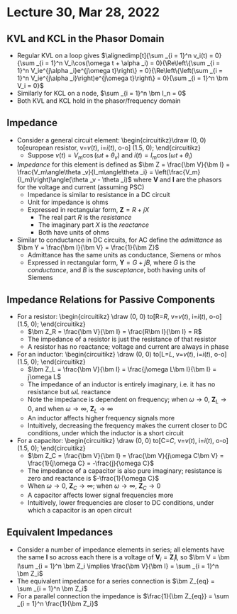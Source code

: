 # Lecture 30, Mar 28, 2022

## KVL and KCL in the Phasor Domain

* Regular KVL on a loop gives $\alignedimp[t]{\sum _{i = 1}^n v_i(t) = 0}{\sum _{i = 1}^n V_i\cos(\omega t + \alpha _i) = 0}{\Re\left\{\sum _{i = 1}^n V_ie^{j\alpha _i}e^{j\omega t}\right\} = 0}{\Re\left\{\left(\sum _{i = 1}^n V_ie^{j\alpha _i}\right)e^{j\omega t}\right\} = 0}{\sum _{i = 1}^n \bm V_i = 0}$
* Similarly for KCL on a node, $\sum _{i = 1}^n \bm I_n = 0$
* Both KVL and KCL hold in the phasor/frequency domain

## Impedance

* Consider a general circuit element: \begin{circuitikz}\draw (0, 0) to[european resistor, v=$v(t)$, i=$i(t)$, o-o] (1.5, 0); \end{circuitikz}
	* Suppose $v(t) = V_m\cos(\omega t + \theta _v)$ and $i(t) = I_m\cos(\omega t + \theta _i)$
* *Impedance* for this element is defined as $\bm Z = \frac{\bm V}{\bm I} = \frac{V_m\angle\theta _v}{I_m\angle\theta _i} = \left(\frac{V_m}{I_m}\right)\angle(\theta _v - \theta _i)$ where $\bm V$ and $\bm I$ are the phasors for the voltage and current (assuming PSC)
	* Impedance is similar to resistance in a DC circuit
	* Unit for impedance is ohms
	* Expressed in rectangular form, $\bm Z = R + jX$
		* The real part $R$ is the *resistance*
		* The imaginary part $X$ is the *reactance*
		* Both have units of ohms
* Similar to conductance in DC circuits, for AC define the *admittance* as $\bm Y = \frac{\bm I}{\bm V} = \frac{1}{\bm Z}$
	* Admittance has the same units as conductance, Siemens or mhos
	* Expressed in rectangular form, $\bm Y = G + jB$, where $G$ is the *conductance*, and $B$ is the *susceptance*, both having units of Siemens

## Impedance Relations for Passive Components

* For a resistor: \begin{circuitikz} \draw (0, 0) to[R=$R$, v=$v(t)$, i=$i(t)$, o-o] (1.5, 0); \end{circuitikz}
	* $\bm Z_R = \frac{\bm V}{\bm I} = \frac{R\bm I}{\bm I} = R$
	* The impedance of a resistor is just the resistance of that resistor
	* A resistor has no reactance; voltage and current are always in phase
* For an inductor: \begin{circuitikz} \draw (0, 0) to[L=$L$, v=$v(t)$, i=$i(t)$, o-o] (1.5, 0); \end{circuitikz}
	* $\bm Z_L = \frac{\bm V}{\bm I} = \frac{j\omega L\bm I}{\bm I} = j\omega L$
	* The impedance of an inductor is entirely imaginary, i.e. it has no resistance but $\omega L$ reactance
	* Note the impedance is dependent on frequency; when $\omega \to 0$, $\bm Z_L \to 0$, and when $\omega \to \infty$, $\bm Z_L \to \infty$
	* An inductor affects higher frequency signals more
	* Intuitively, decreasing the frequency makes the current closer to DC conditions, under which the inductor is a short circuit
* For a capacitor: \begin{circuitikz} \draw (0, 0) to[C=$C$, v=$v(t)$, i=$i(t)$, o-o] (1.5, 0); \end{circuitikz}
	* $\bm Z_C = \frac{\bm V}{\bm I} = \frac{\bm V}{j\omega C\bm V} = \frac{1}{j\omega C} = -\frac{j}{\omega C}$
	* The impedance of a capacitor is also pure imaginary; resistance is zero and reactance is $-\frac{1}{\omega C}$
	* When $\omega \to 0$, $\bm Z_C \to \infty$; when $\omega \to \infty$, $\bm Z_C \to 0$
	* A capacitor affects lower signal frequencies more
	* Intuitively, lower frequencies are closer to DC conditions, under which a capacitor is an open circuit

## Equivalent Impedances

* Consider a number of impedance elements in series; all elements have the same $\bm I$ so across each there is a voltage of $\bm V_i = \bm Z_i\bm I$, so $\bm V = \bm I\sum _{i = 1}^n \bm Z_i \implies \frac{\bm V}{\bm I} = \sum _{i = 1}^n \bm Z_i$
* The equivalent impedance for a series connection is $\bm Z_{eq} = \sum _{i = 1}^n \bm Z_i$
* For a parallel connection the impedance is $\frac{1}{\bm Z_{eq}} = \sum _{i = 1}^n \frac{1}{\bm Z_i}$

